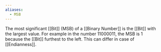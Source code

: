 ```yaml
---
aliases:
  - MSB
---
```


The most significant [[Bit]] (MSB) of a [[Binary Number]] is the [[Bit]] with the largest value. For example in the number 11000011, the MSB is 1 because the [[Bit]] furthest to the left. This can differ in case of [[Endianness]].
